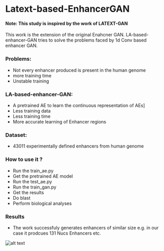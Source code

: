 # Latext-based-EnhancerGAN
#### Note: This study is inspired by the work of LATEXT-GAN

This work is the extension of the original Enahcner GAN. LA-based-enhancer-GAN tries to solve the problems faced by 1d Conv based enhancer GAN.


### Problems:
- Not every enhancer produced is present in the human genome
- more training time
- Unstable training


### LA-based-enhancer-GAN:
- A pretrained AE to learn the continuous representation of AEs]
- Less training data 
- Less training time
- More accurate learning of Enhancer regions



### Dataset:
- 43011 experimentally defined enhancers from human genome


### How to use it ?
- Run the train_ae.py
- Get the pretrained AE model
- Run the test_ae.py
- Run the train_gan.py
- Get the results
- Do blast
- Perform biological analyses

### Results
- The work successfuly generates enhancers of similar size e.g. in our case it prodcues 131 Nucs Enhancers etc.


![alt text](https://github.com/[FAtisham]/[Latext-based-EnhancerGAN]/blob/[branch]/closs.png?raw=true)

